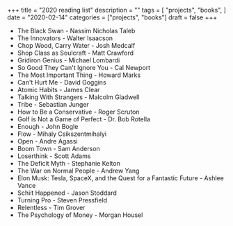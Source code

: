 +++
title = "2020 reading list"
description = ""
tags = [
    "projects",
    "books",
]
date = "2020-02-14"
categories = ["projects",
              "books"]
draft = false
+++

- The Black Swan - Nassim Nicholas Taleb
- The Innovators - Walter Isaacson
- Chop Wood, Carry Water - Josh Medcalf
- Shop Class as Soulcraft - Matt Crawford
- Gridiron Genius - Michael Lombardi
- So Good They Can't Ignore You - Cal Newport
- The Most Important Thing - Howard Marks
- Can't Hurt Me - David Goggins
- Atomic Habits - James Clear
- Talking With Strangers - Malcolm Gladwell
- Tribe - Sebastian Junger
- How to Be a Conservative - Roger Scruton
- Golf is Not a Game of Perfect - Dr. Bob Rotella
- Enough - John Bogle
- Flow - Mihaly Csikszentmihalyi
- Open - Andre Agassi
- Boom Town - Sam Anderson
- Loserthink - Scott Adams
- The Deficit Myth - Stephanie Kelton
- The War on Normal People - Andrew Yang
- Elon Musk: Tesla, SpaceX, and the Quest for a Fantastic Future - Ashlee Vance
- Schiit Happened - Jason Stoddard
- Turning Pro - Steven Pressfield
- Relentless - Tim Grover
- The Psychology of Money - Morgan Housel
